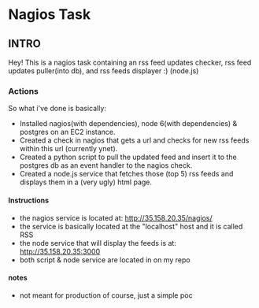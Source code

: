 # Nagios Task
## INTRO
Hey! This is a nagios task containing an rss feed updates checker, rss feed updates puller(into db), and rss feeds displayer :) (node.js)

### Actions
So what i've done is basically:

* Installed nagios(with dependencies), node 6(with dependencies) & postgres on an EC2 instance.
* Created a check in nagios that gets a url and checks for new rss feeds within this url (currently ynet).
* Created a python script to pull the updated feed and insert it to the postgres db as an event handler to the nagios check.
* Created a node.js service that fetches those (top 5) rss feeds and displays them in a (very ugly) html page.

#### Instructions
* the nagios service is located at: http://35.158.20.35/nagios/
* the service is basically located at the "localhost" host and it is called RSS
* the node service that will display the feeds is at: http://35.158.20.35:3000
* both script & node service are located in on my repo

#### notes
* not meant for production of course, just a simple poc

